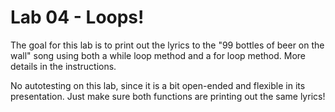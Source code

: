 # Lab 04 - Loops!

The goal for this lab is to print out the lyrics to the "99 bottles of beer on the wall" song using both a while loop method and a for loop method. More details in the instructions.

No autotesting on this lab, since it is a bit open-ended and flexible in its presentation. Just make sure both functions are printing out the same lyrics!
